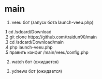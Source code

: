 # main

1. veeu бот (запуск бота launch-veeu.php) <br>

.1 cd /sdcard/Download <br>
.2 git clone https://github.com/traidun90/main <br>
.3 cd /sdcard/Download/main <br>
.4 php launch-veeu.php <br>
.5 править конфиг /main/veeu/config.php <br>

2. watch бот (ожидается) <br>

3. ydnews бот (ожидается) <br>